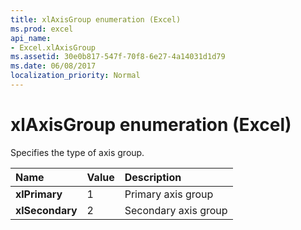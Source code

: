 ```yaml
---
title: xlAxisGroup enumeration (Excel)
ms.prod: excel
api_name:
- Excel.xlAxisGroup
ms.assetid: 30e0b817-547f-70f8-6e27-4a14031d1d79
ms.date: 06/08/2017
localization_priority: Normal
---
```



# xlAxisGroup enumeration (Excel)

Specifies the type of axis group.

|Name|Value|Description|
|:-----|:-----|:-----|
| **xlPrimary**|1|Primary axis group|
| **xlSecondary**|2|Secondary axis group|

